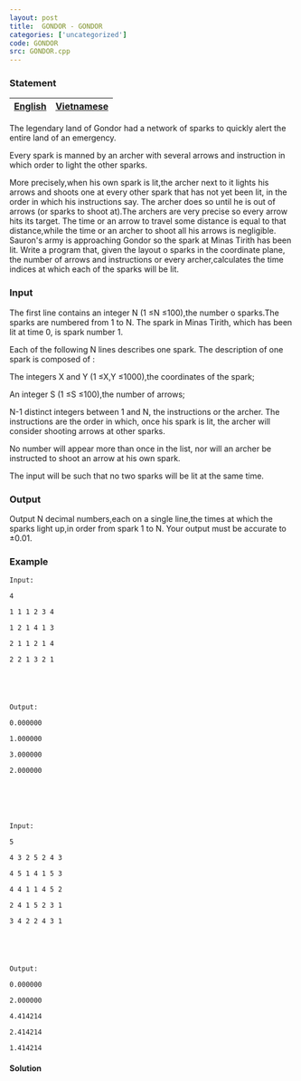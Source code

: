 ```yaml
---
layout: post
title:  GONDOR - GONDOR
categories: ['uncategorized']
code: GONDOR
src: GONDOR.cpp
---
```


### **Statement**

[English](/problems/GONDOR/en/) | [Vietnamese](/problems/GONDOR/vn/)  
---|---  
  
The legendary land of Gondor had a network of sparks to quickly alert the
entire land of an emergency.

Every spark is manned by an archer with several arrows and instruction in
which order to light the other sparks.

More precisely,when his own spark is lit,the archer next to it lights his
arrows and shoots one at every other spark that has not yet been lit, in the
order in which his instructions say. The archer does so until he is out of
arrows (or sparks to shoot at).The archers are very precise so every arrow
hits its target. The time or an arrow to travel some distance is equal to that
distance,while the time or an archer to shoot all his arrows is negligible.
Sauron's army is approaching Gondor so the spark at Minas Tirith has been lit.
Write a program that, given the layout o sparks in the coordinate plane, the
number of arrows and instructions or every archer,calculates the time indices
at which each of the sparks will be lit.

### Input

The first line contains an integer N (1 ≤N ≤100),the number o sparks.The
sparks are numbered from 1 to N. The spark in Minas Tirith, which has been lit
at time 0, is spark number 1.

Each of the following N lines describes one spark. The description of one
spark is composed of :

The integers X and Y (1 ≤X,Y ≤1000),the coordinates of the spark;

An integer S (1 ≤S ≤100),the number of arrows;

N-1 distinct integers between 1 and N, the instructions or the archer. The
instructions are the order in which, once his spark is lit, the archer will
consider shooting arrows at other sparks.

No number will appear more than once in the list, nor will an archer be
instructed to shoot an arrow at his own spark.

The input will be such that no two sparks will be lit at the same time.

### Output

Output N decimal numbers,each on a single line,the times at which the sparks
light up,in order from spark 1 to N. Your output must be accurate to ±0.01.

### Example

    
    
    Input:
    4
    1 1 1 2 3 4
    1 2 1 4 1 3
    2 1 1 2 1 4
    2 2 1 3 2 1
    
    
    Output:
    0.000000
    1.000000
    3.000000
    2.000000
    
    
    
    
    Input:
    5
    4 3 2 5 2 4 3
    4 5 1 4 1 5 3
    4 4 1 1 4 5 2
    2 4 1 5 2 3 1
    3 4 2 2 4 3 1
    
    
    Output:
    0.000000
    2.000000
    4.414214
    2.414214
    1.414214
    
    



#### **Solution**



